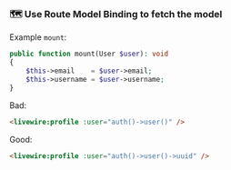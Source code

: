 ### 🗺️ Use Route Model Binding to fetch the model

Example `mount`:

```php
public function mount(User $user): void
{
    $this->email    = $user->email;
    $this->username = $user->username;
}
```

Bad:
```html
<livewire:profile :user="auth()->user()" /> 
```

Good:
```html
<livewire:profile :user="auth()->user()->uuid" /> 
```
